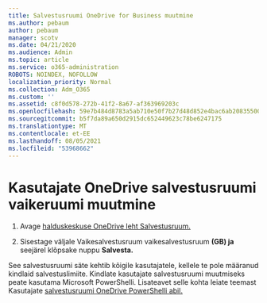```yaml
---
title: Salvestusruumi OneDrive for Business muutmine
ms.author: pebaum
author: pebaum
manager: scotv
ms.date: 04/21/2020
ms.audience: Admin
ms.topic: article
ms.service: o365-administration
ROBOTS: NOINDEX, NOFOLLOW
localization_priority: Normal
ms.collection: Adm_O365
ms.custom: ''
ms.assetid: c8f0d578-272b-41f2-8a67-af363969203c
ms.openlocfilehash: 59e7b484d8783a5ab710e50f7b27d48d852e4bac6ab208355005671621461ce4
ms.sourcegitcommit: b5f7da89a650d2915dc652449623c78be6247175
ms.translationtype: MT
ms.contentlocale: et-EE
ms.lasthandoff: 08/05/2021
ms.locfileid: "53968662"
---
```

# <a name="change-the-default-onedrive-storage-space-for-your-users"></a>Kasutajate OneDrive salvestusruumi vaikeruumi muutmine

1. Avage [halduskeskuse OneDrive leht Salvestusruum.](https://admin.onedrive.com/?v=StorageSettings)
    
2. Sisestage väljale Vaikesalvestusruum vaikesalvestusruum **(GB) ja** seejärel klõpsake nuppu **Salvesta.**
    
See salvestusruumi säte kehtib kõigile kasutajatele, kellele te pole määranud kindlaid salvestuslimiite. Kindlate kasutajate salvestusruumi muutmiseks peate kasutama Microsoft PowerShelli. Lisateavet selle kohta leiate teemast Kasutajate [salvestusruumi OneDrive PowerShelli abil.](https://go.microsoft.com/fwlink/?linkid=866402)
  

